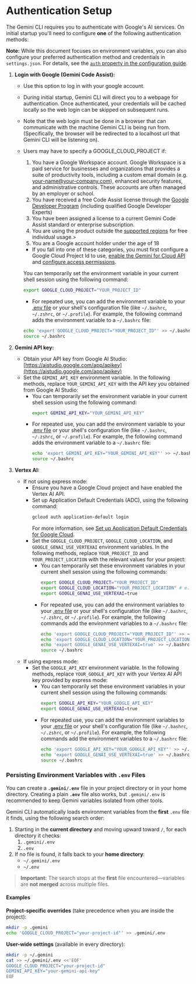 # Authentication Setup

The Gemini CLI requires you to authenticate with Google's AI services. On initial startup you'll need to configure **one** of the following authentication methods:

**Note:** While this document focuses on environment variables, you can also configure your preferred authentication method and credentials in `settings.json`. For details, see the [`auth` property in the configuration guide](./configuration.md#available-settings-in-settingsjson).

1.  **Login with Google (Gemini Code Assist):**
    - Use this option to log in with your google account.
    - During initial startup, Gemini CLI will direct you to a webpage for authentication. Once authenticated, your credentials will be cached locally so the web login can be skipped on subsequent runs.
    - Note that the web login must be done in a browser that can communicate with the machine Gemini CLI is being run from. (Specifically, the browser will be redirected to a localhost url that Gemini CLI will be listening on).
    - <a id="workspace-gca">Users may have to specify a GOOGLE_CLOUD_PROJECT if:</a>
      1. You have a Google Workspace account. Google Workspace is a paid service for businesses and organizations that provides a suite of productivity tools, including a custom email domain (e.g. your-name@your-company.com), enhanced security features, and administrative controls. These accounts are often managed by an employer or school.
      1. You have received a free Code Assist license through the [Google Developer Program](https://developers.google.com/program/plans-and-pricing) (including qualified Google Developer Experts)
      1. You have been assigned a license to a current Gemini Code Assist standard or enterprise subscription.
      1. You are using the product outside the [supported regions](https://developers.google.com/gemini-code-assist/resources/available-locations) for free individual usage.>
      1. You are a Google account holder under the age of 18
      - If you fall into one of these categories, you must first configure a Google Cloud Project Id to use, [enable the Gemini for Cloud API](https://cloud.google.com/gemini/docs/discover/set-up-gemini#enable-api) and [configure access permissions](https://cloud.google.com/gemini/docs/discover/set-up-gemini#grant-iam).

      You can temporarily set the environment variable in your current shell session using the following command:

      ```bash
      export GOOGLE_CLOUD_PROJECT="YOUR_PROJECT_ID"
      ```
      - For repeated use, you can add the environment variable to your [.env file](#persisting-environment-variables-with-env-files) or your shell's configuration file (like `~/.bashrc`, `~/.zshrc`, or `~/.profile`). For example, the following command adds the environment variable to a `~/.bashrc` file:

      ```bash
      echo 'export GOOGLE_CLOUD_PROJECT="YOUR_PROJECT_ID"' >> ~/.bashrc
      source ~/.bashrc
      ```

2.  **<a id="gemini-api-key"></a>Gemini API key:**
    - Obtain your API key from Google AI Studio: [https://aistudio.google.com/app/apikey](https://aistudio.google.com/app/apikey)
    - Set the `GEMINI_API_KEY` environment variable. In the following methods, replace `YOUR_GEMINI_API_KEY` with the API key you obtained from Google AI Studio:
      - You can temporarily set the environment variable in your current shell session using the following command:
        ```bash
        export GEMINI_API_KEY="YOUR_GEMINI_API_KEY"
        ```
      - For repeated use, you can add the environment variable to your [.env file](#persisting-environment-variables-with-env-files) or your shell's configuration file (like `~/.bashrc`, `~/.zshrc`, or `~/.profile`). For example, the following command adds the environment variable to a `~/.bashrc` file:
        ```bash
        echo 'export GEMINI_API_KEY="YOUR_GEMINI_API_KEY"' >> ~/.bashrc
        source ~/.bashrc
        ```

3.  **Vertex AI:**
    - If not using express mode:
      - Ensure you have a Google Cloud project and have enabled the Vertex AI API.
      - Set up Application Default Credentials (ADC), using the following command:
        ```bash
        gcloud auth application-default login
        ```
        For more information, see [Set up Application Default Credentials for Google Cloud](https://cloud.google.com/docs/authentication/provide-credentials-adc).
      - Set the `GOOGLE_CLOUD_PROJECT`, `GOOGLE_CLOUD_LOCATION`, and `GOOGLE_GENAI_USE_VERTEXAI` environment variables. In the following methods, replace `YOUR_PROJECT_ID` and `YOUR_PROJECT_LOCATION` with the relevant values for your project:
        - You can temporarily set these environment variables in your current shell session using the following commands:
          ```bash
          export GOOGLE_CLOUD_PROJECT="YOUR_PROJECT_ID"
          export GOOGLE_CLOUD_LOCATION="YOUR_PROJECT_LOCATION" # e.g., us-central1
          export GOOGLE_GENAI_USE_VERTEXAI=true
          ```
        - For repeated use, you can add the environment variables to your [.env file](#persisting-environment-variables-with-env-files) or your shell's configuration file (like `~/.bashrc`, `~/.zshrc`, or `~/.profile`). For example, the following commands add the environment variables to a `~/.bashrc` file:
          ```bash
          echo 'export GOOGLE_CLOUD_PROJECT="YOUR_PROJECT_ID"' >> ~/.bashrc
          echo 'export GOOGLE_CLOUD_LOCATION="YOUR_PROJECT_LOCATION"' >> ~/.bashrc
          echo 'export GOOGLE_GENAI_USE_VERTEXAI=true' >> ~/.bashrc
          source ~/.bashrc
          ```
    - If using express mode:
      - Set the `GOOGLE_API_KEY` environment variable. In the following methods, replace `YOUR_GOOGLE_API_KEY` with your Vertex AI API key provided by express mode:
        - You can temporarily set these environment variables in your current shell session using the following commands:
          ```bash
          export GOOGLE_API_KEY="YOUR_GOOGLE_API_KEY"
          export GOOGLE_GENAI_USE_VERTEXAI=true
          ```
        - For repeated use, you can add the environment variables to your [.env file](#persisting-environment-variables-with-env-files) or your shell's configuration file (like `~/.bashrc`, `~/.zshrc`, or `~/.profile`). For example, the following commands add the environment variables to a `~/.bashrc` file:
          ```bash
          echo 'export GOOGLE_API_KEY="YOUR_GOOGLE_API_KEY"' >> ~/.bashrc
          echo 'export GOOGLE_GENAI_USE_VERTEXAI=true' >> ~/.bashrc
          source ~/.bashrc
          ```

### Persisting Environment Variables with `.env` Files

You can create a **`.gemini/.env`** file in your project directory or in your home directory. Creating a plain **`.env`** file also works, but `.gemini/.env` is recommended to keep Gemini variables isolated from other tools.

Gemini CLI automatically loads environment variables from the **first** `.env` file it finds, using the following search order:

1. Starting in the **current directory** and moving upward toward `/`, for each directory it checks:
   1. `.gemini/.env`
   2. `.env`
2. If no file is found, it falls back to your **home directory**:
   - `~/.gemini/.env`
   - `~/.env`

> **Important:** The search stops at the **first** file encountered—variables are **not merged** across multiple files.

#### Examples

**Project-specific overrides** (take precedence when you are inside the project):

```bash
mkdir -p .gemini
echo 'GOOGLE_CLOUD_PROJECT="your-project-id"' >> .gemini/.env
```

**User-wide settings** (available in every directory):

```bash
mkdir -p ~/.gemini
cat >> ~/.gemini/.env <<'EOF'
GOOGLE_CLOUD_PROJECT="your-project-id"
GEMINI_API_KEY="your-gemini-api-key"
EOF
```
